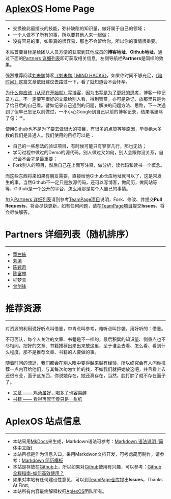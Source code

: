 # [AplexOS](https://github.com/AplexOS) Home Page

---

  * 交换彼此最擅长的技能，弥补缺陷的知识量，做好属于自己的领域；
  * 一个人做不了所有的事，所以要其他人来一起做；
  * 没有容易的事，如果真的很容易，那也不会留给你，所以你的事情很重要。

本站首要目标是给团队人员方便的获取到其他成员的**博客地址**、**Github地址**，通过下面的[Partners 详细列表](#partners)即可获取相关信息，左侧导航栏**Partners**是同样的效果。

强烈推荐阅读[刘未鹏](https://www.zhihu.com/question/19616722)博客[《刘未鹏 | MIND HACKS》](http://mindhacks.cn/)，如果你时间不够充足，[《暗时间》](http://mindhacks.cn/2009/12/20/dark-time/)这篇文章依旧建议去路过一下，看了就知道会不会怀孕。

[为什么你应该（从现在开始就）写博客](http://mindhacks.cn/2009/02/15/why-you-should-start-blogging-now/)，因为[书写是为了更好的思考](http://mindhacks.cn/2009/02/09/writing-is-better-thinking/)，博客一种记录方式，不一定要写很好的文章给别人看，得到赞赏。亦可是杂记，放那里只是为了给日后的自己看。譬如记录自己遇到的问题，解决的问题方法、思路，下一次遇到了但早己忘记以前做过，一不小心Google到自己以前的博客记录，结果嘴里骂了句：艹。

使用Github也不是为了要去做很大的项目，有很多的点赞等等原因，毕竟绝大多数的我们是普通人。我们使用的目标可以是：

  * 自己的一些想法的验证项目，有时候可能只有寥寥几行，那也无妨；
  * 学习过程中做过的Demo的源代码，别人做过又如何，别人会跟你没关系，自己会不会才是最重要；
  * Fork别人的项目，然后自己在上面写注释，做分析，读代码和读书一个概念。

而这些东西将来如果有朋友需要，直接给他Github仓库地址就可以了，这是常发生的事。当然Github不一定只是放源代码，还可以写博客，做简历，做网站等等，Github是一个公开的平台，怎么用那是每个人自己的事情。

加入[Partners 详细列表](#partners)请到参考[TeamPage项目](https://github.com/AplexOS/TeamPage)说明，Fork、修改、并提交**Pull Requests**，将会尽快更新，如有任何问题，请在[TeamPage项目](https://github.com/AplexOS/TeamPage)提交**Issues**，将会尽快解答。

# Partners 详细列表（随机排序）

---

  * [覃左栋](Partners/qinzd/qinzd.md)
  * [刘涛](Partners/liutao/liutao.md)
  * [陈颖奇](Partners/chenyq/chenyq.md)
  * [陈富林](Partners/chenfl/chenfl.md)
  * [程梦真](Partners/chengmz/chengmz.md)
  * [曾剑锋](Partners/zengjf/zengjf.md)

# 推荐资源

---

对资源的利用说好听点叫借鉴，中肯点叫参考，难听点叫抄袭。用好听的：借鉴。

不可否认，每个人关注的文章、书籍是不一样的，最后积累的知识量、侧重点也不尽相同，把好的文章、书籍推荐出来出来放这里，至于谁会去看、怎么看、看到什么程度，那不是推荐文章、书籍的人要做的事。

随着时间的流逝，我们都会在别人眼中变得越来越有经验，所以终究会有人问你推荐一点内容给他们，与其每次匆匆忙忙的找，不如我们就把她放这吧，并且看上去还很专业，面子这东西，你说她存在，她还真存在，当然，脸打肿了就不存在面子了。

  * [文章 —— 鸡汤虽好，喝多了也容易醉](resource/articles.md)
  * [书籍 —— 看得再厚毕竟只是一张纸](resource/books.md)

# AplexOS 站点信息

---

  * 本站采用[MkDocs](http://www.mkdocs.org/)来生成，Markdown语法可参考：[Markdown 语法说明 (简体中文版)](http://wowubuntu.com/markdown/)
  * 本站目标是作为信息入口，采用Markdwon文档开发，可考虑简历制作，请参考：[Markdown 简历模板](https://github.com/geekcompany/DeerResume)
  * 本站是存放在[Github](https://github.com/)上，所以如果对[Github](https://github.com/)使用有兴趣，可以参考：[Github全程指南-如何高效使用？](https://github.com/xirong/my-git/blob/master/how-to-use-github.md)
  * 如果对本站有任何建设性意见，可以到[TeamPage仓库](https://github.com/AplexOS/TeamPage)提出**Issues**，Thanks At First;
  * 本站所有内容最终解释权归[AplexOS](http://aplexos.com/)团队所有。

